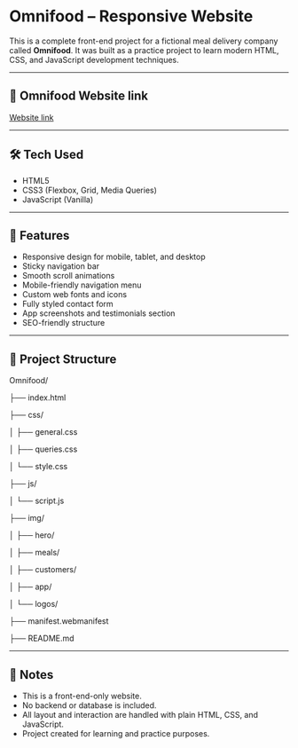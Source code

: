 # Omnifood – Responsive Website

This is a complete front-end project for a fictional meal delivery company called **Omnifood**. It was built as a practice project to learn modern HTML, CSS, and JavaScript development techniques.

---

## 🔗 Omnifood Website link
[Website link](https://omnifood-wael.netlify.app/)

---

## 🛠 Tech Used

- HTML5  
- CSS3 (Flexbox, Grid, Media Queries)  
- JavaScript (Vanilla)  

---

## 📱 Features

- Responsive design for mobile, tablet, and desktop  
- Sticky navigation bar  
- Smooth scroll animations  
- Mobile-friendly navigation menu  
- Custom web fonts and icons  
- Fully styled contact form  
- App screenshots and testimonials section  
- SEO-friendly structure  

---

## 📁 Project Structure

Omnifood/

├── index.html

├── css/

│ ├── general.css

│ ├── queries.css

│ └── style.css

├── js/

│ └── script.js

├── img/

│ ├── hero/

│ ├── meals/

│ ├── customers/

│ ├── app/

│ └── logos/

├── manifest.webmanifest

├── README.md

---

## 📌 Notes

- This is a front-end-only website.  
- No backend or database is included.  
- All layout and interaction are handled with plain HTML, CSS, and JavaScript.  
- Project created for learning and practice purposes.
